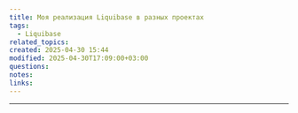 ```yaml
---
title: Моя реализация Liquibase в разных проектах
tags:
  - Liquibase
related_topics: 
created: 2025-04-30 15:44
modified: 2025-04-30T17:09:00+03:00
questions: 
notes: 
links: 
---
```


----



